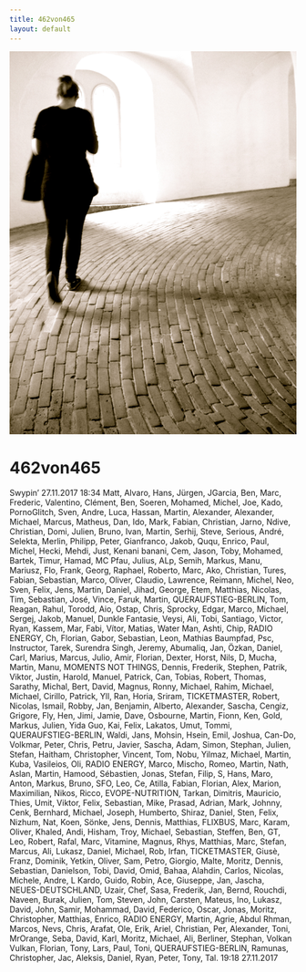 ```yaml
---
title: 462von465
layout: default
---
```


![](462von465.JPG)

# 462von465

Swypin’ 27.11.2017 18:34 Matt, Alvaro, Hans, Jürgen, JGarcia, Ben, Marc, Frederic, Valentino, Clément, Ben, Soeren, Mohamed, Michel, Joe, Kado, PornoGlitch, Sven, Andre, Luca, Hassan, Martin, Alexander, Alexander, Michael, Marcus, Matheus, Dan, Ido, Mark, Fabian, Christian, Jarno, Ndive, Christian, Domi, Julien, Bruno, Ivan, Martin, Serhij, Steve, Serious, André, Selekta, Merlin, Philipp, Peter, Gianfranco, Jakob, Ququ, Enrico, Paul, Michel, Hecki, Mehdi, Just, Kenani banani, Cem, Jason, Toby, Mohamed, Bartek, Timur, Hamad, MC Pfau, Julius, ALp, Semih, Markus, Manu, Mariusz, Flo, Frank, Georg, Raphael, Roberto, Marc, Ako, Christian, Tures, Fabian, Sebastian, Marco, Oliver, Claudio, Lawrence, Reimann, Michel, Neo, Sven, Felix, Jens, Martin, Daniel, Jihad, George, Etem, Matthias, Nicolas, Tim, Sebastian, José, Vince, Faruk, Martin, QUERAUFSTIEG-BERLIN, Tom, Reagan, Rahul, Torodd, Aio, Ostap, Chris, Sprocky, Edgar, Marco, Michael, Sergej, Jakob, Manuel, Dunkle Fantasie, Veysi, Ali, Tobi, Santiago, Victor, Ryan, Kassem, Mar, Fabi, Vítor, Matias, Water Man, Ashti, Chip, RADIO ENERGY, Ch, Florian, Gabor, Sebastian, Leon, Mathias Baumpfad, Psc, Instructor, Tarek, Surendra Singh, Jeremy, Abumaliq, Jan, Özkan, Daniel, Carl, Marius, Marcus, Julio, Amir, Florian, Dexter, Horst, Nils, D, Mucha, Martin, Manu, MOMENTS NOT THINGS, Dennis, Frederik, Stephen, Patrik, Viktor, Justin, Harold, Manuel, Patrick, Can, Tobias, Robert, Thomas, Sarathy, Michal, Bert, David, Magnus, Ronny, Michael, Rahim, Michael, Michael, Cirillo, Patrick, Yll, Ran, Horia, Sriram, TICKETMASTER, Robert, Nicolas, Ismail, Robby, Jan, Benjamin, Alberto, Alexander, Sascha, Cengiz, Grigore, Fly, Hen, Jimi, Jamie, Dave, Osbourne, Martin, Fionn, Ken, Gold, Markus, Julien, Yida Guo, Kai, Felix, Lakatos, Umut, Tommi, QUERAUFSTIEG-BERLIN, Waldi, Jans, Mohsin, Hsein, Emil, Joshua, Can-Do, Volkmar, Peter, Chris, Petru, Javier, Sascha, Adam, Simon, Stephan, Julien, Stefan, Haitham, Christopher, Vincent, Tom, Nobu, Yilmaz, Michael, Martin, Kuba, Vasileios, Oli, RADIO ENERGY, Marco, Mischo, Romeo, Martin, Nath, Aslan, Martin, Hamood, Sébastien, Jonas, Stefan, Filip, S, Hans, Maro, Anton, Markus, Bruno, SFO, Leo, Ce, Atilla, Fabian, Florian, Alex, Marion, Maximilian, Nikos, Ricco, EVOPE-NUTRITION, Tarkan, Dimitris, Mauricio, Thies, Umit, Viktor, Felix, Sebastian, Mike, Prasad, Adrian, Mark, Johnny, Cenk, Bernhard, Michael, Joseph, Humberto, Shiraz, Daniel, Sten, Felix, Nizhum, Nat, Koen, Sönke, Jens, Dennis, Matthias, FLIXBUS, Marc, Karam, Oliver, Khaled, Andi, Hisham, Troy, Michael, Sebastian, Steffen, Ben, GT, Leo, Robert, Rafal, Marc, Vitamine, Magnus, Rhys, Matthias, Marc, Stefan, Marcus, Ali, Lukasz, Daniel, Michael, Rob, Irfan, TICKETMASTER, Giusè, Franz, Dominik, Yetkin, Oliver, Sam, Petro, Giorgio, Malte, Moritz, Dennis, Sebastian, Danielson, Tobi, David, Omid, Bahaa, Alahdin, Carlos, Nicolas, Michele, Andre, L Kardo, Guido, Robin, Ace, Giuseppe, Jan, Jascha, NEUES-DEUTSCHLAND, Uzair, Chef, Sasa, Frederik, Jan, Bernd, Rouchdi, Naveen, Burak, Julien, Tom, Steven, John, Carsten, Mateus, Ino, Lukasz, David, John, Samir, Mohammad, David, Federico, Oscar, Jonas, Moritz, Christopher, Matthias, Enrico, RADIO ENERGY, Martin, Agrie, Abdul Rhman, Marcos, Nevs, Chris, Arafat, Ole, Erik, Ariel, Christian, Per, Alexander, Toni, MrOrange, Seba, David, Karl, Moritz, Michael, Ali, Berliner, Stephan, Volkan Vulkan, Florian, Tony, Lars, Paul, Toni, QUERAUFSTIEG-BERLIN, Ramunas, Christopher, Jac, Aleksis, Daniel, Ryan, Peter, Tony, Tal. 19:18 27.11.2017
